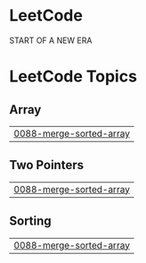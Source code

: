 # LeetCode
START OF A NEW ERA

<!---LeetCode Topics Start-->
# LeetCode Topics
## Array
|  |
| ------- |
| [0088-merge-sorted-array](https://github.com/Suvanga/LeetCode/tree/master/0088-merge-sorted-array) |
## Two Pointers
|  |
| ------- |
| [0088-merge-sorted-array](https://github.com/Suvanga/LeetCode/tree/master/0088-merge-sorted-array) |
## Sorting
|  |
| ------- |
| [0088-merge-sorted-array](https://github.com/Suvanga/LeetCode/tree/master/0088-merge-sorted-array) |
<!---LeetCode Topics End-->